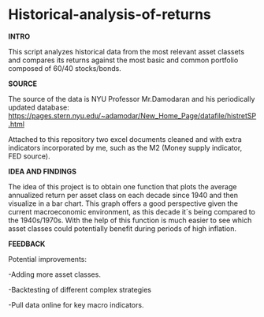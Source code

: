 # Historical-analysis-of-returns

**INTRO**

This script analyzes historical data from the most relevant asset classets
and compares its returns against the most basic and common portfolio composed
of 60/40 stocks/bonds.

**SOURCE**

The source of the data is NYU Professor Mr.Damodaran and his periodically updated database:
https://pages.stern.nyu.edu/~adamodar/New_Home_Page/datafile/histretSP.html

Attached to this repository two excel documents cleaned and with extra indicators incorporated by me, such as the M2 (Money supply indicator, FED source).

**IDEA AND FINDINGS**

The idea of this project is to obtain one function that plots the average annualized return per asset class on each decade since 1940 and then visualize
in a bar chart. This graph offers a good perspective given the current macroeconomic environment, as this decade it´s being compared to the 
1940s/1970s. With the help of this function is much easier to see which asset classes could potentially benefit during periods of high inflation.

**FEEDBACK**

Potential improvements: 

  -Adding more asset classes.

  -Backtesting of different complex strategies
  
  -Pull data online for key macro indicators.


